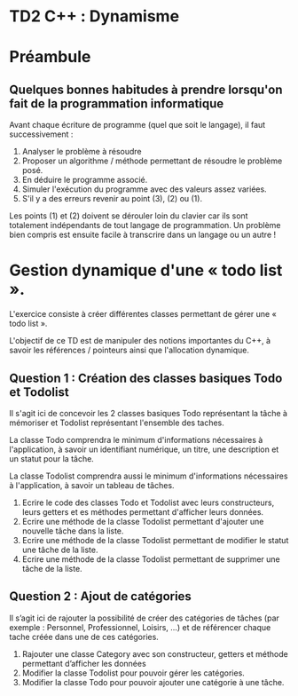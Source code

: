# TD2 C++ : Dynamisme

# Préambule

## Quelques bonnes habitudes à prendre lorsqu'on fait de la programmation informatique

Avant chaque écriture de programme (quel que soit le langage), il faut successivement :

1. Analyser le problème à résoudre
2. Proposer un algorithme / méthode permettant de résoudre le problème posé.
3. En déduire le programme associé.
4. Simuler l'exécution du programme avec des valeurs assez variées.
5. S'il y a des erreurs revenir au point (3), (2) ou (1).

Les points (1) et (2) doivent se dérouler loin du clavier car ils sont totalement indépendants de tout langage de programmation. Un problème bien compris est ensuite facile à transcrire dans un langage ou un autre !

# Gestion dynamique d'une « todo list ».

L'exercice consiste à créer différentes classes permettant de gérer une « todo list ». 

L'objectif de ce TD est de manipuler des notions importantes du C++, à savoir les références / pointeurs ainsi que l'allocation dynamique.

## Question 1 : Création des classes basiques Todo et Todolist

Il s'agit ici de concevoir les 2 classes basiques Todo représentant la tâche à mémoriser et Todolist représentant l'ensemble des taches.

La classe Todo comprendra le minimum d'informations nécessaires à l'application, à savoir un identifiant numérique, un titre, une description et un statut pour la tâche.

La classe Todolist comprendra aussi le minimum d'informations nécessaires à l'application, à savoir un tableau de tâches.

1. Ecrire le code des classes Todo et Todolist avec leurs constructeurs, leurs getters et es méthodes permettant d'afficher leurs données.
2. Ecrire une méthode de la classe Todolist permettant d'ajouter une nouvelle tâche dans la liste.
3. Ecrire une méthode de la classe Todolist permettant de modifier le statut une tâche de la liste.
4. Ecrire une méthode de la classe Todolist permettant de supprimer une tâche de la liste.

## Question 2 : Ajout de catégories

Il s’agit ici de rajouter la possibilité de créer des catégories de tâches (par exemple : Personnel, Professionnel, Loisirs, …) et de référencer chaque tache créée dans une de ces catégories.

1. Rajouter une classe Category avec son constructeur, getters et méthode permettant d’afficher les données
2. Modifier la classe Todolist pour pouvoir gérer les catégories.
3. Modifier la classe Todo pour pouvoir ajouter une catégorie à une tâche.
